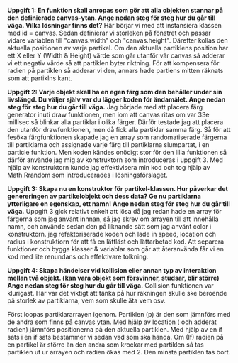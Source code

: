 **Uppgift 1: En funktion skall anropas som gör att alla objekten stannar på den definierade canvas-ytan. Ange nedan steg för steg hur du går till väga. Vilka lösningar finns det?**
Här börjar vi med att instansiera klassen med id = canvas. 
Sedan definierar vi storleken på fönstret och passar vidare variablen till "canvas.width" och "canvas.height". 
Därefter kollas den aktuella positionen av varje partikel. 
Om den aktuella partiklens position har ett X eller Y (Width & Height) värde som går utanför vår canvas så adderar vi ett negativ värde så att partiklen byter riktning.
För att kompensera för radien på partiklen så adderar vi den, annars hade partlens mitten räknats som att partiklns kant. 

**Uppgift 2: Varje objekt skall ha en egen färg som den behåller under sin livslängd. Du väljer själv var du lägger koden för ändamålet. Ange nedan steg för steg hur du går till väga.**
Jag började med att placera färg generator inuti draw funktionen, men iom att canvas ritas om var 33e millisec så blinkar alla partiklar i olika färger. 
Därför testade jag att placera den utanför drawfunktionen, men då fick alla partiklar samma färg. 
Så för att fesöka färgfunktionen skapade jag en array som randomatiserade färgerna till partiklarna och assignade varje färg till partiklarna slumpartat, 
i en particle funktion. 
Men koden kändes onödigt stor för den lilla funktionen så därför använde jag mig av konstruktorn som introduceras i uppgift 3. Med hjälp av konstruktorn kunde jag effektivisera min kod och tog hjälp av Math.Rrandom som introducerades i lösningsförslaget.

**Uppgift 3: Skapa nu en konstruktor för partikel-klassen. Hur påverkar det genereringen av partikelobjekt och dess data? Ge nu partiklarna ytterligare en egenskap, ett namn! Ange nedan steg för steg hur du går till väga.**
Uppgift 3 gick relativt enkelt att lösa då jag redan hade en array för färgerna som jag använt innnan, så jag skrev om arrayen till att innehålla namn, och använde sedan den på liknande sätt som jag använt color i konstruktorn. 
jag refaktoriserade koden och lade in speed, location och radius i konstruktiorn för att få en lättläst och lättarbetad kod. Att separera funktioner och bygga klasser & variablar som går att återanvända får vi en kod med lite renundans och effektivare tolkning. 

**Uppgift 4: Skapa händelser vid kollision eller annan typ av interaktion mellan två objekt. (kan vara objekt som försvinner, studsar, blir större) Ange nedan steg för steg hur du går till väga.**
Collision funktionen var klurigast. Här var det viktigt att tänka på hur räkningen skulle ske beroende på storlek av partiklarna, vem som skulle äta vem osv. 

Först loopas partiklararrayen igenom. 
Partiklen (p) är den som jämnförs med de andra som finns på canvas ytan.
Med hjälp av location ( och adderat radien) jämnförs positionerna på den aktuella partiklen. Med hjälp av en if sats i en if sats bestämmer vi sedan vad som ska hända.
Om (If) radien på en partikel är större än den andra som krockar med partiklen så tas partiklen ut ur arrayen och radien ökas med 2. Den minsta partiklen tas bort. 